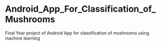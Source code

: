 # Android_App_For_Classification_of_Mushrooms
Final Year project of Android App for classification of mushrooms using machine learning
